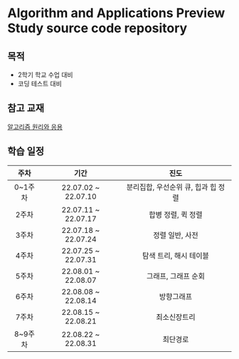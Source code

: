 #  Algorithm and Applications Preview Study source code repository
## 목적
- 2학기 학교 수업 대비
- 코딩 테스트 대비
## 참고 교재
[알고리즘 원리와 응용](http://www.yes24.com/Product/Goods/64239969)
## 학습 일정
|주차|기간|진도|
|:---:|:---:|:---:|
0~1주차|22.07.02 ~ 22.07.10|분리집합, 우선순위 큐, 힙과 힙 정렬|
2주차|22.07.11 ~ 22.07.17|합병 정렬, 퀵 정렬|
3주차|22.07.18 ~ 22.07.24|정렬 일반, 사전|
4주차|22.07.25 ~ 22.07.31|탐색 트리, 해시 테이블|
5주차|22.08.01 ~ 22.08.07|그래프, 그래프 순회|
6주차|22.08.08 ~ 22.08.14|방향그래프|
7주차|22.08.15 ~ 22.08.21|최소신장트리|
8~9주차|22.08.22 ~ 22.08.31|최단경로|
